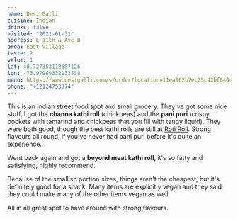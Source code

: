 ```yaml
---
name: Desi Galli
cuisine: Indian
drinks: false
visited: "2022-01-31"
address: E 11th & Ave B
area: East Village
taste: 2
value: 1
lat: 40.727353112687126
lon: -73.97969332133538
menu: https://www.desigalli.com/s/order?location=11ea962b7ec25c42bf640cc47a2ae3c4#18
phone: "+12124753374"
---
```


This is an Indian street food spot and small grocery. They've got some nice stuff, I got the **channa kathi roll** (chickpeas) and the **pani puri** (crispy pockets with tamarind and chickpeas that you fill with tangy liquid). They were both good, though the best kathi rolls are still at [Roti Roll](/places/roti-roll). Strong flavours all round, if you've never had pani puri before it's quite an experience.

Went back again and got a **beyond meat kathi roll**, it's so fatty and satisfying, highly recommend.

Because of the smallish portion sizes, things aren't the cheapest, but it's definitely good for a snack. Many items are explicitly vegan and they said they could make many of the other items vegan as well. 

All in all great spot to have around with strong flavours.
